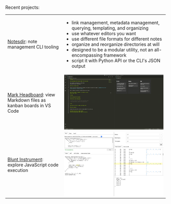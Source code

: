 Recent projects:

<table>
  <tr>
    <td><a href="https://github.com/brokensandals/notesdir">Notesdir</a>: note management CLI tooling</td>
    <td>
      <ul>
        <li>link management, metadata management, querying, templating, and organizing</li>
        <li>use whatever editors you want</li>
        <li>use different file formats for different notes</li>
        <li>organize and reorganize directories at will</li>
        <li>designed to be a modular utility, not an all-encompassing framework</li>
        <li>script it with Python API or the CLI's JSON output</li>
      </ul>
    </td>
  </tr>
  <tr>
    <td><a href="https://github.com/brokensandals/markheadboard">Mark Headboard</a>: view Markdown files as kanban boards in VS Code</td>
    <td><img src="https://raw.githubusercontent.com/brokensandals/markheadboard/master/docs/demo.gif" /></td>
  </tr>
  <tr>
    <td><a href="https://github.com/brokensandals/blunt-instrument">Blunt Instrument</a>: explore JavaScript code execution</td>
    <td><img src="https://raw.githubusercontent.com/brokensandals/blunt-instrument/master/ui-screenshot.png" /></td>
  </tr>
</table>
